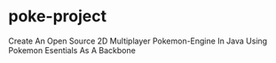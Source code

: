 # poke-project
 Create An Open Source 2D Multiplayer Pokemon-Engine In Java Using Pokemon Esentials As A Backbone
